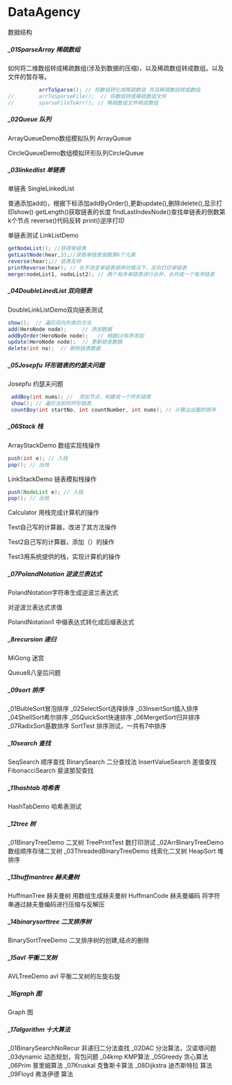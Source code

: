 # DataAgency
数据结构

##### _01SparseArray  稀疏数组

如何将二维数组转成稀疏数组(涉及到数据的压缩)，以及稀疏数组转成数组。以及文件的暂存等。

```java
          arrToSparse(); // 将数组转化成稀疏数组 并且稀疏数组转成数组
//        arrToSparseFile();  // 将数组转成稀疏数组文件
//        sparseFileToArr(); // 稀疏数组文件转成数组
```

##### _02Queue 队列

ArrayQueueDemo数组模拟队列 ArrayQueue

CircleQueueDemo数组模拟环形队列CircleQueue

##### _03linkedlist 单链表

单链表 SingleLinkedList

普通添加add()，根据下标添加addByOrder(),更新update(),删除delete(),显示打印show()
getLength()获取链表的长度
findLastIndexNode()查找单链表的倒数第k个节点
reverse()代码反转
print()逆序打印

单链表测试 LinkListDemo

```java
getNodeList(); //获得单链表
getLastNode(hear,3);//获取单链表倒数第k个元素
reverse(hear);// 链表反转
printReverse(hear); // 在不改变单链表顺序的情况下，反向打印单链表
merge(nodeList1, nodeList2); // 两个有序单链表进行合并，合并成一个有序链表
```

##### _04DoubleLinedList 双向链表

DoubleLinkListDemo双向链表测试 

```java
show();  // 遍历双向列表的方法
add(HeroNode node);     // 添加数据
addByOrder(HeroNode node);   // 根据id有序添加
update(HeroNode node);  // 更新链表数据
delete(int no);  // 删除链表数据
```

##### _05Josepfu 环形链表的约瑟夫问题

Josepfu 约瑟夫问题

```java
 addBoy(int nums); //  添加节点，构建成一个环形链表
 show(); // 遍历当前的环形链表
 countBoy(int startNo, int countNumber, int nums); // 计算出出圈的顺序
```

##### _06Stack 栈

ArrayStackDemo 数组实现栈操作

```java
push(int e); // 入栈
pop(); // 出栈
```

LinkStackDemo 链表模拟栈操作

```java
push(NodeList e); // 入栈
pop(); // 出栈
```

Calculator 用栈完成计算机的操作

Test自己写的计算器，改进了其方法操作

Test2自己写的计算器，添加（）的操作

Test3用系统提供的栈，实现计算机的操作

##### _07PolandNotation 逆波兰表达式

PolandNotation字符串生成逆波兰表达式

对逆波兰表达式求值

PolandNotation1 中缀表达式转化成后缀表达式

##### _8recursion 递归

MiGong 迷宫

Queue8八皇后问题

##### _09sort 排序

_01BubleSort冒泡排序
_02SelectSort选择排序
_03InsertSort插入排序
_04ShellSort希尔排序
_05QuickSort快速排序
_06MergetSort归并排序
_07RadixSort基数排序
SortTest 排序测试，一共有7中排序

##### _10search 查找

SeqSearch 顺序查找
BinarySearch 二分查找法
InsertValueSearch 差值查找
FibonacciSearch 斐波那契查找

##### _11hashtab 哈希表

HashTabDemo 哈希表测试

##### _12tree 树

_01BinaryTreeDemo 二叉树
TreePrintTest 数打印测试
_02ArrBinaryTreeDemo 数组顺序存储二叉树
_03ThreadedBinaryTreeDemo 线索化二叉树
HeapSort 堆排序

##### _13huffmantree 赫夫曼树

HuffmanTree 赫夫曼树 用数组生成赫夫曼树
HuffmanCode 赫夫曼编码 将字符串通过赫夫曼编码进行压缩与反解压

##### _14binarysorttree 二叉排序树

BinarySortTreeDemo 二叉排序树的创建,结点的删除

##### _15avl 平衡二叉树

AVLTreeDemo avl 平衡二叉树的左旋右旋

##### _16graph 图

Graph 图

##### _17algorithm 十大算法

_01BinarySearchNoRecur 非递归二分法查找
_02DAC 分治算法，汉诺塔问题
_03dynamic 动态规划，背包问题
_04kmp KMP算法
_05Greedy 贪心算法
_06Prim 普里姆算法
_07Kruskal 克鲁斯卡算法
_08Dijkstra 迪杰斯特拉 算法
_09Floyd 弗洛伊德 算法



